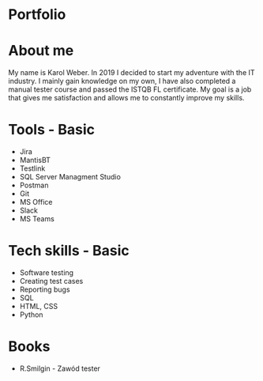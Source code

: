 # Portfolio
# About me
  My name is Karol Weber. In 2019 I decided to
start my adventure with the IT industry. I mainly gain
knowledge on my own, I have also completed a manual
tester course and passed the ISTQB FL certificate. My
goal is a job that gives me satisfaction and allows me to
constantly improve my skills.

# Tools - Basic
 - Jira
 - MantisBT
 - Testlink
 - SQL Server Managment Studio
 - Postman
 - Git
 - MS Office
 - Slack
 - MS Teams

# Tech skills - Basic
 - Software testing
 - Creating test cases
 - Reporting bugs
 - SQL
 - HTML, CSS
 - Python
  
# Books
 - R.Smilgin - Zawód tester
  
